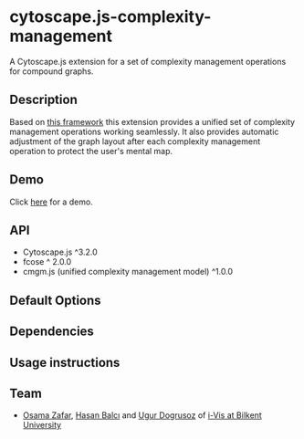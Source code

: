 # cytoscape.js-complexity-management

A Cytoscape.js extension for a set of complexity management operations for compound graphs.

## Description

Based on [this framework](https://github.com/iVis-at-Bilkent/cmgm) this extension provides a unified set of complexity management operations working seamlessly. It also provides automatic adjustment of the graph layout after each complexity management operation to protect the user's mental map.

## Demo

Click [here](https://ivis-at-bilkent.github.io/cytoscape.js-complexity-management/demo/demo.html) for a demo.

## API
* Cytoscape.js ^3.2.0
* fcose ^ 2.0.0
* cmgm.js (unified complexity management model) ^1.0.0
## Default Options

## Dependencies

## Usage instructions

## Team

  * [Osama Zafar](https://github.com/osamazafar980), [Hasan Balcı](https://github.com/hasanbalci) and [Ugur Dogrusoz](https://github.com/ugurdogrusoz) of [i-Vis at Bilkent University](http://www.cs.bilkent.edu.tr/~ivis)
